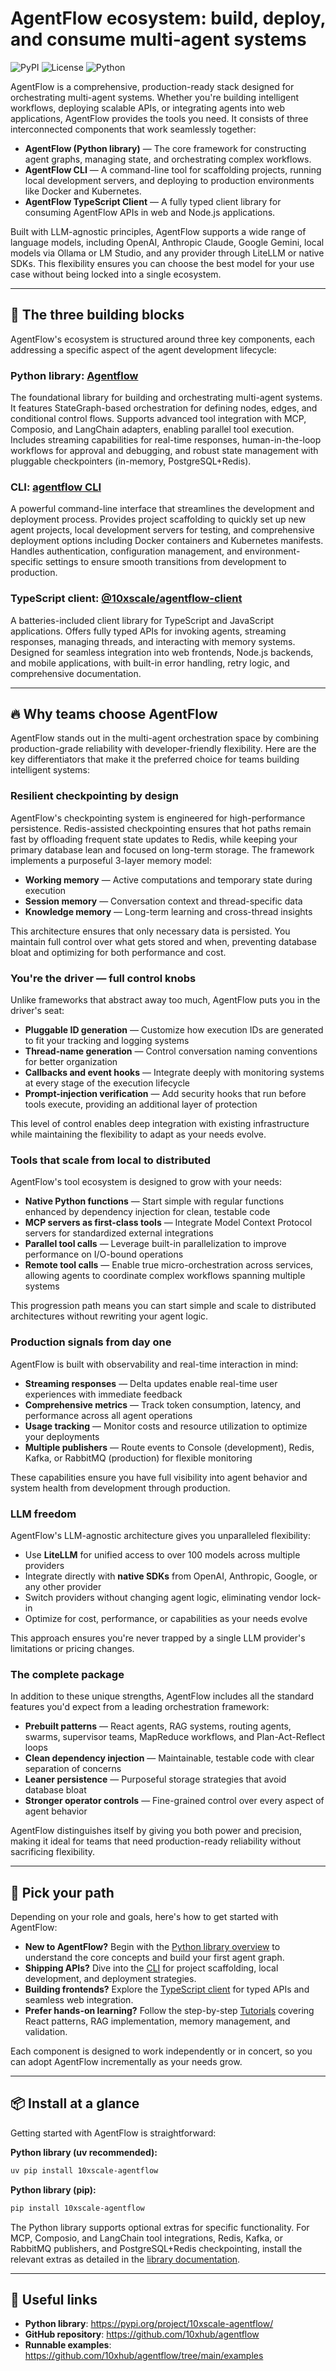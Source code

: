 # AgentFlow ecosystem: build, deploy, and consume multi‑agent systems

![PyPI](https://img.shields.io/pypi/v/10xscale-agentflow?color=blue)
![License](https://img.shields.io/github/license/10xhub/agentflow)
![Python](https://img.shields.io/pypi/pyversions/10xscale-agentflow)

AgentFlow is a comprehensive, production-ready stack designed for orchestrating multi-agent systems. Whether you're building intelligent workflows, deploying scalable APIs, or integrating agents into web applications, AgentFlow provides the tools you need. It consists of three interconnected components that work seamlessly together:

- **AgentFlow (Python library)** — The core framework for constructing agent graphs, managing state, and orchestrating complex workflows.
- **AgentFlow CLI** — A command-line tool for scaffolding projects, running local development servers, and deploying to production environments like Docker and Kubernetes.
- **AgentFlow TypeScript Client** — A fully typed client library for consuming AgentFlow APIs in web and Node.js applications.

Built with LLM-agnostic principles, AgentFlow supports a wide range of language models, including OpenAI, Anthropic Claude, Google Gemini, local models via Ollama or LM Studio, and any provider through LiteLLM or native SDKs. This flexibility ensures you can choose the best model for your use case without being locked into a single ecosystem.

---

## 🚀 The three building blocks

AgentFlow's ecosystem is structured around three key components, each addressing a specific aspect of the agent development lifecycle:

### Python library: [Agentflow](./Agentflow/index.md)

The foundational library for building and orchestrating multi-agent systems. It features StateGraph-based orchestration for defining nodes, edges, and conditional control flows. Supports advanced tool integration with MCP, Composio, and LangChain adapters, enabling parallel tool execution. Includes streaming capabilities for real-time responses, human-in-the-loop workflows for approval and debugging, and robust state management with pluggable checkpointers (in-memory, PostgreSQL+Redis).

### CLI: [agentflow CLI](./cli/index.md)

A powerful command-line interface that streamlines the development and deployment process. Provides project scaffolding to quickly set up new agent projects, local development servers for testing, and comprehensive deployment options including Docker containers and Kubernetes manifests. Handles authentication, configuration management, and environment-specific settings to ensure smooth transitions from development to production.

### TypeScript client: [@10xscale/agentflow-client](./client/index.md)

A batteries-included client library for TypeScript and JavaScript applications. Offers fully typed APIs for invoking agents, streaming responses, managing threads, and interacting with memory systems. Designed for seamless integration into web frontends, Node.js backends, and mobile applications, with built-in error handling, retry logic, and comprehensive documentation.

---

## 🔥 Why teams choose AgentFlow

AgentFlow stands out in the multi-agent orchestration space by combining production-grade reliability with developer-friendly flexibility. Here are the key differentiators that make it the preferred choice for teams building intelligent systems:

### Resilient checkpointing by design

AgentFlow's checkpointing system is engineered for high-performance persistence. Redis-assisted checkpointing ensures that hot paths remain fast by offloading frequent state updates to Redis, while keeping your primary database lean and focused on long-term storage. The framework implements a purposeful 3-layer memory model:

- **Working memory** — Active computations and temporary state during execution
- **Session memory** — Conversation context and thread-specific data
- **Knowledge memory** — Long-term learning and cross-thread insights

This architecture ensures that only necessary data is persisted. You maintain full control over what gets stored and when, preventing database bloat and optimizing for both performance and cost.

### You're the driver — full control knobs

Unlike frameworks that abstract away too much, AgentFlow puts you in the driver's seat:

- **Pluggable ID generation** — Customize how execution IDs are generated to fit your tracking and logging systems
- **Thread-name generation** — Control conversation naming conventions for better organization
- **Callbacks and event hooks** — Integrate deeply with monitoring systems at every stage of the execution lifecycle
- **Prompt-injection verification** — Add security hooks that run before tools execute, providing an additional layer of protection

This level of control enables deep integration with existing infrastructure while maintaining the flexibility to adapt as your needs evolve.

### Tools that scale from local to distributed

AgentFlow's tool ecosystem is designed to grow with your needs:

- **Native Python functions** — Start simple with regular functions enhanced by dependency injection for clean, testable code
- **MCP servers as first-class tools** — Integrate Model Context Protocol servers for standardized external integrations
- **Parallel tool calls** — Leverage built-in parallelization to improve performance on I/O-bound operations
- **Remote tool calls** — Enable true micro-orchestration across services, allowing agents to coordinate complex workflows spanning multiple systems

This progression path means you can start simple and scale to distributed architectures without rewriting your agent logic.

### Production signals from day one

AgentFlow is built with observability and real-time interaction in mind:

- **Streaming responses** — Delta updates enable real-time user experiences with immediate feedback
- **Comprehensive metrics** — Track token consumption, latency, and performance across all agent operations
- **Usage tracking** — Monitor costs and resource utilization to optimize your deployments
- **Multiple publishers** — Route events to Console (development), Redis, Kafka, or RabbitMQ (production) for flexible monitoring

These capabilities ensure you have full visibility into agent behavior and system health from development through production.

### LLM freedom

AgentFlow's LLM-agnostic architecture gives you unparalleled flexibility:

- Use **LiteLLM** for unified access to over 100 models across multiple providers
- Integrate directly with **native SDKs** from OpenAI, Anthropic, Google, or any other provider
- Switch providers without changing agent logic, eliminating vendor lock-in
- Optimize for cost, performance, or capabilities as your needs evolve

This approach ensures you're never trapped by a single LLM provider's limitations or pricing changes.

### The complete package

In addition to these unique strengths, AgentFlow includes all the standard features you'd expect from a leading orchestration framework:

- **Prebuilt patterns** — React agents, RAG systems, routing agents, swarms, supervisor teams, MapReduce workflows, and Plan-Act-Reflect loops
- **Clean dependency injection** — Maintainable, testable code with clear separation of concerns
- **Leaner persistence** — Purposeful storage strategies that avoid database bloat
- **Stronger operator controls** — Fine-grained control over every aspect of agent behavior

AgentFlow distinguishes itself by giving you both power and precision, making it ideal for teams that need production-ready reliability without sacrificing flexibility.

---

## 🧭 Pick your path

Depending on your role and goals, here's how to get started with AgentFlow:

- **New to AgentFlow?** Begin with the [Python library overview](./Agentflow/index.md) to understand the core concepts and build your first agent graph.
- **Shipping APIs?** Dive into the [CLI](./cli/index.md) for project scaffolding, local development, and deployment strategies.
- **Building frontends?** Explore the [TypeScript client](./client/index.md) for typed APIs and seamless web integration.
- **Prefer hands-on learning?** Follow the step-by-step [Tutorials](./Tutorial/index.md) covering React patterns, RAG implementation, memory management, and validation.

Each component is designed to work independently or in concert, so you can adopt AgentFlow incrementally as your needs grow.

---

## 📦 Install at a glance

Getting started with AgentFlow is straightforward:

**Python library (uv recommended):**

```bash
uv pip install 10xscale-agentflow
```

**Python library (pip):**

```bash
pip install 10xscale-agentflow
```

The Python library supports optional extras for specific functionality. For MCP, Composio, and LangChain tool integrations, Redis, Kafka, or RabbitMQ publishers, and PostgreSQL+Redis checkpointing, install the relevant extras as detailed in the [library documentation](./Agentflow/index.md).

---

## 🔗 Useful links

- **Python library**: https://pypi.org/project/10xscale-agentflow/
- **GitHub repository**: https://github.com/10xhub/agentflow
- **Runnable examples**: https://github.com/10xhub/agentflow/tree/main/examples
